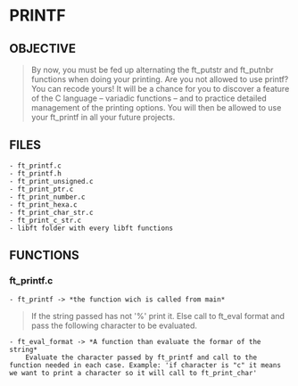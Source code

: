 # PRINTF

## OBJECTIVE
> By now, you must be fed up alternating the ft_putstr and ft_putnbr
functions when doing your printing. Are you not allowed to use printf? You can recode
yours! It will be a chance for you to discover a feature of the C language – variadic
functions – and to practice detailed management of the printing options. You will then
be allowed to use your ft_printf in all your future projects.

## FILES
	- ft_printf.c
	- ft_printf.h
	- ft_print_unsigned.c
	- ft_print_ptr.c
	- ft_print_number.c
	- ft_print_hexa.c
	- ft_print_char_str.c
	- ft_print_c_str.c
	- libft folder with every libft functions

## FUNCTIONS
### ft_printf.c
	- ft_printf -> *the function wich is called from main*   
>If the string passed has not '%' print it. Else call to ft_eval format and pass the following character to be evaluated.

	- ft_eval_format -> *A function than evaluate the formar of the string*
		Evaluate the character passed by ft_printf and call to the function needed in each case. Example: 'if character is "c" it means we want to print a character so it will call to ft_print_char'
